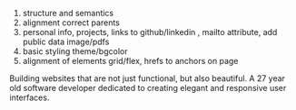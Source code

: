 1. structure and semantics
2. alignment correct parents
3. personal info, projects, links to github/linkedin , mailto attribute, add public data image/pdfs
4. basic styling theme/bgcolor
5. alignment of elements grid/flex, hrefs to anchors on page


Building websites that are not just functional, but also beautiful. A 27 year old software developer dedicated to creating elegant and responsive user interfaces.